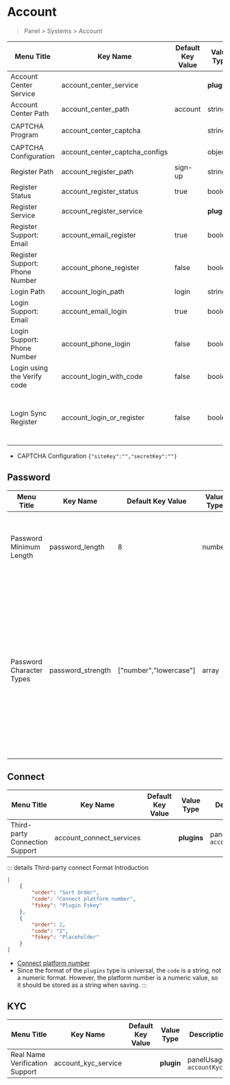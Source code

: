 # Account

> Panel > Systems > Account

| Menu Title | Key Name | Default Key Value | Value Type | Description |
| --- | --- | --- | --- | --- |
| Account Center Service | account_center_service |  | **plugin** | panelUsages `accountCenter` |
| Account Center Path | account_center_path | account | string |  |
| CAPTCHA Program | account_center_captcha |  | string | `turnstile`<br>`reCAPTCHA`<br>`hCaptcha` |
| CAPTCHA Configuration | account_center_captcha_configs |  | object |  |
| Register Path | account_register_path | sign-up | string |  |
| Register Status | account_register_status | true | boolean |  |
| Register Service | account_register_service |  | **plugin** | panelUsages `accountRegister` |
| Register Support: Email | account_email_register | true | boolean |  |
| Register Support: Phone Number | account_phone_register | false | boolean |  |
| Login Path | account_login_path | login | string |  |
| Login Support: Email | account_email_login | true | boolean |  |
| Login Support: Phone Number | account_phone_login | false | boolean |  |
| Login using the Verify code | account_login_with_code | false | boolean |  |
| Login Sync Register | account_login_or_register | false | boolean | Auto-registration if no account is available for Verify Code login |

- CAPTCHA Configuration `{"siteKey":"","secretKey":""}`

## Password

| Menu Title | Key Name | Default Key Value | Value Type | Description |
| --- | --- | --- | --- | --- |
| Password Minimum Length | password_length | 8 | number | Minimum password length for new user registration, `0` or `empty` for no restriction |
| Password Character Types | password_strength | ["number","lowercase"] | array | Password must contain selected character types, no restriction if not selected<br>`number` Digits<br>`lowercase` Lowercase letters<br>`uppercase` Uppercase letters<br>`symbols` Symbols (excluding space) |

## Connect

| Menu Title | Key Name | Default Key Value | Value Type | Description |
| --- | --- | --- | --- | --- |
| Third-party Connection Support | account_connect_services |  | **plugins** | panelUsages `accountConnect` |

::: details Third-party connect Format Introduction
```json
[
    {
        "order": "Sort Order",
        "code": "Connect platform number",
        "fskey": "Plugin Fskey"
    },
    {
        "order": 2,
        "code": "2",
        "fskey": "Placeholder"
    }
]
```

- [Connect platform number](../dictionary/connects.md)
- Since the format of the `plugins` type is universal, the `code` is a string, not a numeric format. However, the platform number is a numeric value, so it should be stored as a string when saving.
:::

## KYC

| Menu Title | Key Name | Default Key Value | Value Type | Description |
| --- | --- | --- | --- | --- |
| Real Name Verification Support | account_kyc_service |  | **plugin** | panelUsages `accountKyc` |
